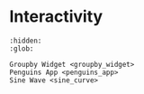 # Interactivity

```{toctree}
:hidden:
:glob:

Groupby Widget <groupby_widget>
Penguins App <penguins_app>
Sine Wave <sine_curve>
```

